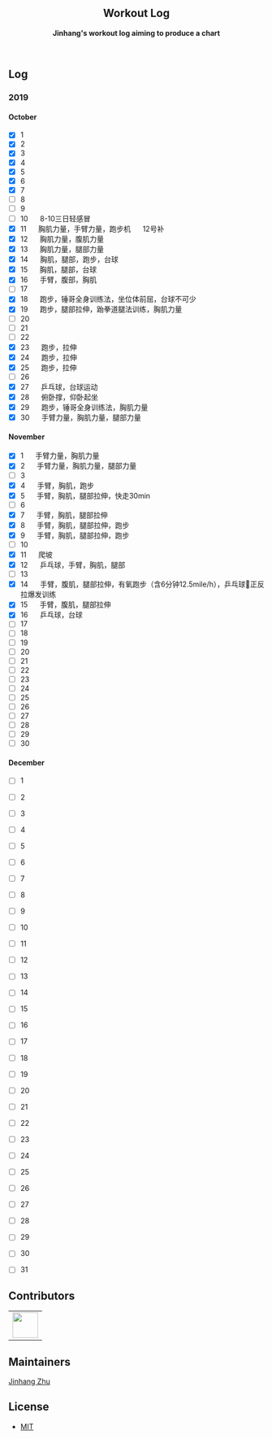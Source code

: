 <h2 align="center">Workout Log</h2>
<p align="center"><b>Jinhang's workout log aiming to produce a chart</b></p>

<br>

## Log
### 2019
#### October
- [x] 1
- [x] 2
- [x] 3
- [x] 4
- [x] 5
- [x] 6
- [x] 7
- [ ] 8
- [ ] 9
- [ ] 10&nbsp;&nbsp;&nbsp;&nbsp;&nbsp;&nbsp;8-10三日轻感冒
- [x] 11&nbsp;&nbsp;&nbsp;&nbsp;&nbsp;&nbsp;胸肌力量，手臂力量，跑步机&nbsp;&nbsp;&nbsp;&nbsp;&nbsp;&nbsp;12号补
- [x] 12&nbsp;&nbsp;&nbsp;&nbsp;&nbsp;&nbsp;胸肌力量，腹肌力量
- [x] 13&nbsp;&nbsp;&nbsp;&nbsp;&nbsp;&nbsp;胸肌力量，腿部力量
- [x] 14&nbsp;&nbsp;&nbsp;&nbsp;&nbsp;&nbsp;胸肌，腿部，跑步，台球
- [x] 15&nbsp;&nbsp;&nbsp;&nbsp;&nbsp;&nbsp;胸肌，腿部，台球
- [x] 16&nbsp;&nbsp;&nbsp;&nbsp;&nbsp;&nbsp;手臂，腹部，胸肌
- [ ] 17&nbsp;&nbsp;&nbsp;&nbsp;&nbsp;&nbsp;
- [x] 18&nbsp;&nbsp;&nbsp;&nbsp;&nbsp;&nbsp;跑步，锤哥全身训练法，坐位体前屈，台球不可少
- [x] 19&nbsp;&nbsp;&nbsp;&nbsp;&nbsp;&nbsp;跑步，腿部拉伸，跆拳道腿法训练，胸肌力量
- [ ] 20&nbsp;&nbsp;&nbsp;&nbsp;&nbsp;&nbsp;
- [ ] 21&nbsp;&nbsp;&nbsp;&nbsp;&nbsp;&nbsp;
- [ ] 22&nbsp;&nbsp;&nbsp;&nbsp;&nbsp;&nbsp;
- [x] 23&nbsp;&nbsp;&nbsp;&nbsp;&nbsp;&nbsp;跑步，拉伸
- [x] 24&nbsp;&nbsp;&nbsp;&nbsp;&nbsp;&nbsp;跑步，拉伸
- [x] 25&nbsp;&nbsp;&nbsp;&nbsp;&nbsp;&nbsp;跑步，拉伸
- [ ] 26&nbsp;&nbsp;&nbsp;&nbsp;&nbsp;&nbsp;
- [x] 27&nbsp;&nbsp;&nbsp;&nbsp;&nbsp;&nbsp;乒乓球，台球运动
- [x] 28&nbsp;&nbsp;&nbsp;&nbsp;&nbsp;&nbsp;俯卧撑，仰卧起坐
- [x] 29&nbsp;&nbsp;&nbsp;&nbsp;&nbsp;&nbsp;跑步，锤哥全身训练法，胸肌力量
- [x] 30&nbsp;&nbsp;&nbsp;&nbsp;&nbsp;&nbsp;手臂力量，胸肌力量，腿部力量

#### November
- [x] 1&nbsp;&nbsp;&nbsp;&nbsp;&nbsp;&nbsp;手臂力量，胸肌力量
- [x] 2&nbsp;&nbsp;&nbsp;&nbsp;&nbsp;&nbsp;手臂力量，胸肌力量，腿部力量
- [ ] 3&nbsp;&nbsp;&nbsp;&nbsp;&nbsp;&nbsp;
- [x] 4&nbsp;&nbsp;&nbsp;&nbsp;&nbsp;&nbsp;手臂，胸肌，跑步
- [x] 5&nbsp;&nbsp;&nbsp;&nbsp;&nbsp;&nbsp;手臂，胸肌，腿部拉伸，快走30min
- [ ] 6&nbsp;&nbsp;&nbsp;&nbsp;&nbsp;&nbsp;
- [x] 7&nbsp;&nbsp;&nbsp;&nbsp;&nbsp;&nbsp;手臂，胸肌，腿部拉伸
- [x] 8&nbsp;&nbsp;&nbsp;&nbsp;&nbsp;&nbsp;手臂，胸肌，腿部拉伸，跑步
- [x] 9&nbsp;&nbsp;&nbsp;&nbsp;&nbsp;&nbsp;手臂，胸肌，腿部拉伸，跑步
- [ ] 10&nbsp;&nbsp;&nbsp;&nbsp;&nbsp;&nbsp;
- [x] 11&nbsp;&nbsp;&nbsp;&nbsp;&nbsp;&nbsp;爬坡
- [x] 12&nbsp;&nbsp;&nbsp;&nbsp;&nbsp;&nbsp;乒乓球，手臂，胸肌，腿部
- [ ] 13&nbsp;&nbsp;&nbsp;&nbsp;&nbsp;&nbsp;
- [x] 14&nbsp;&nbsp;&nbsp;&nbsp;&nbsp;&nbsp;手臂，腹肌，腿部拉伸，有氧跑步（含6分钟12.5mile/h），乒乓球🏓正反拉爆发训练
- [x] 15&nbsp;&nbsp;&nbsp;&nbsp;&nbsp;&nbsp;手臂，腹肌，腿部拉伸
- [x] 16&nbsp;&nbsp;&nbsp;&nbsp;&nbsp;&nbsp;乒乓球，台球
- [ ] 17&nbsp;&nbsp;&nbsp;&nbsp;&nbsp;&nbsp;
- [ ] 18&nbsp;&nbsp;&nbsp;&nbsp;&nbsp;&nbsp;
- [ ] 19&nbsp;&nbsp;&nbsp;&nbsp;&nbsp;&nbsp;
- [ ] 20&nbsp;&nbsp;&nbsp;&nbsp;&nbsp;&nbsp;
- [ ] 21&nbsp;&nbsp;&nbsp;&nbsp;&nbsp;&nbsp;
- [ ] 22&nbsp;&nbsp;&nbsp;&nbsp;&nbsp;&nbsp;
- [ ] 23&nbsp;&nbsp;&nbsp;&nbsp;&nbsp;&nbsp;
- [ ] 24&nbsp;&nbsp;&nbsp;&nbsp;&nbsp;&nbsp;
- [ ] 25&nbsp;&nbsp;&nbsp;&nbsp;&nbsp;&nbsp;
- [ ] 26&nbsp;&nbsp;&nbsp;&nbsp;&nbsp;&nbsp;
- [ ] 27&nbsp;&nbsp;&nbsp;&nbsp;&nbsp;&nbsp;
- [ ] 28&nbsp;&nbsp;&nbsp;&nbsp;&nbsp;&nbsp;
- [ ] 29&nbsp;&nbsp;&nbsp;&nbsp;&nbsp;&nbsp;
- [ ] 30&nbsp;&nbsp;&nbsp;&nbsp;&nbsp;&nbsp;

#### December
- [ ] 1&nbsp;&nbsp;&nbsp;&nbsp;&nbsp;&nbsp;
- [ ] 2&nbsp;&nbsp;&nbsp;&nbsp;&nbsp;&nbsp;
- [ ] 3&nbsp;&nbsp;&nbsp;&nbsp;&nbsp;&nbsp;
- [ ] 4&nbsp;&nbsp;&nbsp;&nbsp;&nbsp;&nbsp;
- [ ] 5&nbsp;&nbsp;&nbsp;&nbsp;&nbsp;&nbsp;
- [ ] 6&nbsp;&nbsp;&nbsp;&nbsp;&nbsp;&nbsp;
- [ ] 7&nbsp;&nbsp;&nbsp;&nbsp;&nbsp;&nbsp;
- [ ] 8&nbsp;&nbsp;&nbsp;&nbsp;&nbsp;&nbsp;
- [ ] 9&nbsp;&nbsp;&nbsp;&nbsp;&nbsp;&nbsp;
- [ ] 10&nbsp;&nbsp;&nbsp;&nbsp;&nbsp;&nbsp;
- [ ] 11&nbsp;&nbsp;&nbsp;&nbsp;&nbsp;&nbsp;
- [ ] 12&nbsp;&nbsp;&nbsp;&nbsp;&nbsp;&nbsp;
- [ ] 13&nbsp;&nbsp;&nbsp;&nbsp;&nbsp;&nbsp;
- [ ] 14&nbsp;&nbsp;&nbsp;&nbsp;&nbsp;&nbsp;
- [ ] 15&nbsp;&nbsp;&nbsp;&nbsp;&nbsp;&nbsp;
- [ ] 16&nbsp;&nbsp;&nbsp;&nbsp;&nbsp;&nbsp;
- [ ] 17&nbsp;&nbsp;&nbsp;&nbsp;&nbsp;&nbsp;
- [ ] 18&nbsp;&nbsp;&nbsp;&nbsp;&nbsp;&nbsp;
- [ ] 19&nbsp;&nbsp;&nbsp;&nbsp;&nbsp;&nbsp;
- [ ] 20&nbsp;&nbsp;&nbsp;&nbsp;&nbsp;&nbsp;
- [ ] 21&nbsp;&nbsp;&nbsp;&nbsp;&nbsp;&nbsp;
- [ ] 22&nbsp;&nbsp;&nbsp;&nbsp;&nbsp;&nbsp;
- [ ] 23&nbsp;&nbsp;&nbsp;&nbsp;&nbsp;&nbsp;
- [ ] 24&nbsp;&nbsp;&nbsp;&nbsp;&nbsp;&nbsp;
- [ ] 25&nbsp;&nbsp;&nbsp;&nbsp;&nbsp;&nbsp;
- [ ] 26&nbsp;&nbsp;&nbsp;&nbsp;&nbsp;&nbsp;
- [ ] 27&nbsp;&nbsp;&nbsp;&nbsp;&nbsp;&nbsp;
- [ ] 28&nbsp;&nbsp;&nbsp;&nbsp;&nbsp;&nbsp;
- [ ] 29&nbsp;&nbsp;&nbsp;&nbsp;&nbsp;&nbsp;
- [ ] 30&nbsp;&nbsp;&nbsp;&nbsp;&nbsp;&nbsp;
- [ ] 31&nbsp;&nbsp;&nbsp;&nbsp;&nbsp;&nbsp;


## Contributors

<table>
    <tbody>
        <tr>
            <td>
                <a target="_blank" href="https://github.com/JinhangZhu"><img width="50px" src="https://en.gravatar.com/userimage/145161997/7c14f4bb588f11647cd83f7388fb415a.jpg?size=200"></a>
            </td>
        </tr>
    </tbody>
</table>

## Maintainers

[Jinhang Zhu](https://github.com/JinhangZhu)

## License

- [MIT](https://opensource.org/licenses/MIT)

